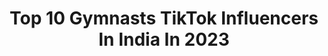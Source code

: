 ---
title: Top 10 Gymnasts TikTok Influencers In India In 2023
description: >-
  Find top gymnasts TikTok influencers in India in 2023. Most popular hashtags: #gymnastics #foryoupage #trending #tiktokindia.
platform: TikTok
hits: 119
text_top: Discover the most popular TikTok profiles on inBeat.
text_bottom: Our database aggregates 119 TikTok influencers like this in India for you to work with.
profiles:
  - username: "shreyas_chaudhari75"
    fullname: >-
      Shreyas Chaudhari
    bio: >-
      20🙇| 13June 💥 Mumbaikar 💥 Gymnast 🤸 Marathi Muser 😁✌️ Anime Lover
    location: "India"
    followers: 180300
    engagement: 1001
    commentsToLikes: 0.045506
    id: ckbqjqj0u4v7c0j23scwr0pbt
    verified: true
    hashtags: "#gymnastics, #anime, #gymnast, #foryou"
  - username: "rajrockcena"
    fullname: >-
      RajRockCena
    bio: >-
      Dancer/artist/actor/fashion/model/bboy/gymnast instagram🆔rrc_fambruh_gymnast
    location: "India"
    followers: 87300
    engagement: 1468
    commentsToLikes: 0.033214
    id: ck8qjkqbndy2b0j78pmvturel
    verified: false
    hashtags: "#foruyou, #rajrockcena, #treanding, #gymnastic"
  - username: "anjalishukla43"
    fullname: >-
      Anjali Shukla
    bio: >-
      Dancer. Gymnastics. Yoga. It’s my life ❤️❤️❤️🥰
    location: "India"
    followers: 100100
    engagement: 926
    commentsToLikes: 0.050784
    id: ck80nsbffecw70j7804onmpfg
    verified: false
    hashtags: "#sharethecare, #trending, #trandingsong, #duet"
  - username: "parul_cutearora"
    fullname: >-
      Parul Arora
    bio: >-
      National medalist in Gymnastics Gymnast Insta - parul_cutearora
    location: "India"
    followers: 220600
    engagement: 1250
    commentsToLikes: 0.023434
    id: ckactztgwgl9t0i78jxrka2jf
    verified: false
    hashtags: "#10secondchallenge, #sharethecare, #stunt, #girlpower"
  - username: "somya_gymnast18"
    fullname: >-
      somyagymnast
    bio: >-
      🙄200k? 👉Gymnast 👉follow insta :-👆🏻@somya_gymnast
    location: "India"
    followers: 111200
    engagement: 1398
    commentsToLikes: 0.021864
    id: ck8opvvls4u690j78n0xklhyz
    verified: false
    hashtags: "#viral, #duet, #trending, #hr12"
  - username: "madhavanmadhavan145"
    fullname: >-
      maddy
    bio: >-
      gymnastic learner,Wushu
    location: "India"
    followers: 7347
    engagement: 1192
    commentsToLikes: 0.012587
    id: ckc7bo2bbldpa0j232ts28yoe
    verified: false
    hashtags: "#lovely, #family, #na, #220"
  - username: "ashishvarma9077"
    fullname: >-
      Ashish Varma
    bio: >-
      calisthenic lovers love gymnastics single♥️
    location: "India"
    followers: 45400
    engagement: 1142
    commentsToLikes: 0.007209
    id: ck83wz1gqn6400j785ocdfb3g
    verified: false
    hashtags: "#workut, #workout, #calishthenic, #indians"
  - username: "md.rizwan_official"
    fullname: >-
      MD.Rizwan
    bio: >-
      my self Rizwaan gymnastics calisthenics fitness parkour my hobbies.
    location: "India"
    followers: 351600
    engagement: 1396
    commentsToLikes: 0.010509
    id: ck98qtu387kmj0j78zjnd7w1r
    verified: false
    hashtags: "#gymnastics, #parkour, #foryou, #rizwanparkour"
  - username: "chiraggchiru"
    fullname: >-
      🔥Chirag🔥
    bio: >-
      🔥INDIAN GYMNAST 🔥 TRICKING, TUMBLING, BBOYING, PORTRAITING FOLLOW ME INSTA😁✌
    location: "India"
    followers: 31000
    engagement: 1325
    commentsToLikes: 0.011607
    id: ckce7gnfxl3he0j23wl32kx4o
    verified: false
    hashtags: "#chiragtv, #mumbai, #bangalorean, #dance"
  - username: "dreamcha5er"
    fullname: >-
      Ranjaykumarsingh
    bio: >-
      athlete gymnast 🤸♂️ dancer 🕺 Instagram @dreamchaseer
    location: "India"
    followers: 32000
    engagement: 968
    commentsToLikes: 0.007479
    id: ck83yw5y1wa0a0j78bsm96qv4
    verified: false
    hashtags: "#newchallenge, #viralvideo, #dance, #tiktokindia"
---